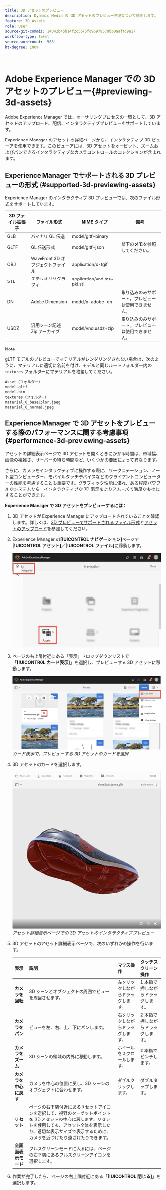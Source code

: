 ```yaml
---
title: 3D アセットのプレビュー
description: Dynamic Media の 3D アセットのプレビュー方法について説明します。
feature: 3D Assets
role: User
source-git-commit: 14042b45b14f2c5575fc96979579bb0aaffc9a17
workflow-type: tm+mt
source-wordcount: '563'
ht-degree: 100%

---
```



# Adobe Experience Manager での 3D アセットのプレビュー{#previewing-3d-assets}

Adobe Experience Manager では、オーサリングプロセスの一環として、3D アセットのアップロード、配信、インタラクティブプレビューをサポートしています。

Experience Manager のアセットの詳細ページから、インタラクティブ 3D ビューアを使用できます。このビューアには、3D アセットをオービット、ズームおよびパンできるインタラクティブなカメラコントロールのコレクションが含まれます。

<!-- See also [Working with 3D assets in Dynamic Media](/help/assets/dynamic-media/assets-3d.md). -->

## Experience Manager でサポートされる 3D プレビューの形式 {#supported-3d-previewing-assets}

Experience Manager のインタラクティブ 3D プレビューでは、次のファイル形式をサポートしています。

| 3D ファイル拡張子 | ファイル形式 | MIME タイプ | 備考 |
|---|---|---|---|
| GLB | バイナリ GL 伝送 | model/gltf-binary |  |
| GLTF | GL 伝送形式 | model/gltf+json | 以下の&#x200B;**メモ**&#x200B;を参照してください。 |
| OBJ | WaveFront 3D オブジェクトファイル | application/x-tgif |  |
| STL | ステレオリソグラフィ | application/vnd.ms-pki.stl |  |
| DN | Adobe Dimension | model/x-adobe-dn | 取り込みのみサポート。プレビューは使用できません。 |
| USDZ | 汎用シーン記述 Zip アーカイブ | model/vnd.usdz+zip | 取り込みのみサポート。プレビューは使用できません。 |

>[!NOTE]
>
>gLTF モデルのプレビューでマテリアルがレンダリングされない場合は、次のように、マテリアルに適切に名前を付け、モデルと同じルートフォルダー内の `textures` フォルダーにマテリアルを格納してください。

    Asset（フォルダー）
    model.gltf
    model.bin
    textures（フォルダー）
    material_0_baseColor.jpeg
    material_0_normal.jpeg

## Experience Manager で 3D アセットをプレビューする際のパフォーマンスに関する考慮事項 {#performance-3d-previewing-assets}

アセットの詳細表示ページで 3D アセットを開くときにかかる時間は、帯域幅、画像の複雑さ、サーバーの待ち時間など、いくつかの要因によって異なります。

さらに、カメラをインタラクティブに操作する際に、ワークステーション、ノート型コンピューター、モバイルタッチデバイスなどのクライアントコンピューターの性能を考慮することも重要です。グラフィック性能に優れ、ある程度パワフルなシステムなら、インタラクティブな 3D 表示をよりスムーズで満足なものにすることができます。

**Experience Manager で 3D アセットをプレビューするには：**

1. 3D アセットが Experience Manager にアップロードされていることを確認します。詳しくは、[3D プレビューでサポートされるファイル形式](#supported-3d-previewing-assets)と[アセットのアップロード](/help/assets/manage-digital-assets.md#uploading-assets)を参照してください。
1. Experience Manager の&#x200B;**[!UICONTROL ナビゲーション]**&#x200B;ページで&#x200B;**[!UICONTROL アセット]**／**[!UICONTROL ファイル]**&#x200B;に移動します。

   ![ナビゲーションページ](/help/assets/dynamic-media/assets/navigation-assets.png)

1. ページの右上隅付近にある「表示」ドロップダウンリストで「**[!UICONTROL カード表示]**」を選択し、プレビューする 3D アセットに移動します。

   ![3D カードの選択](/help/assets/dynamic-media/assets/3d-card-select.png)
   _カード表示で、プレビューする 3D アセットのカードを選択_

1. 3D アセットのカードを選択します。

   ![インタラクティブ 3D プレビュー](/help/assets/dynamic-media/assets/3d-preview.png)
   _アセット詳細表示ページでの 3D アセットのインタラクティブプレビュー_
1. 3D アセットのアセット詳細表示ページで、次のいずれかの操作を行います。

   | 表示 | 説明 | マウス操作 | タッチスクリーン操作 |
   | --- | --- | --- | --- |
   | **カメラを回転** | 3D シーンとオブジェクトの周囲でビューを周回させます。 | 左クリックしながらドラッグします。 | 1 本指で押しながらドラッグします。 |
   | **カメラをパン** | ビューを左、右、上、下にパンします。 | 右クリックしながらドラッグします。 | 2 本指で押しながらドラッグします。 |
   | **カメラをズーム** | 3D シーンの領域の内外に移動します。 | ホイールをスクロールします。 | 2 本指でピンチします。 |
   | **カメラを中心に戻す** | カメラを中心の位置に戻し、3D シーンのオブジェクトに合わせます。 | ダブルクリックします。 | ダブルタップします。 |
   | **リセット** | ページの右下隅付近にあるリセットアイコンを選択して、視野のターゲットポイントを 3D アセットの中心に戻します。リセットを使用しても、アセット全体を表示したり、適切な表示サイズで表示するために、カメラを近づけたり遠ざけたりできます。 |  |  |
   | **全画面表示モード** | フルスクリーンモードに入るには、ページの右下隅にあるフルスクリーンアイコンを選択します。 |  |  |

1. 作業が完了したら、ページの右上隅付近にある「**[!UICONTROL 閉じる]**」を選択します。
